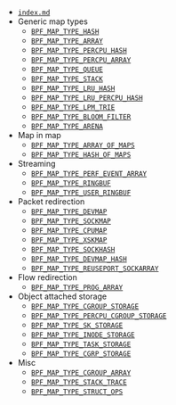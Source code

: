 * [`index.md`](index.md)
* Generic map types
  * [`BPF_MAP_TYPE_HASH`](BPF_MAP_TYPE_HASH.md)
  * [`BPF_MAP_TYPE_ARRAY`](BPF_MAP_TYPE_ARRAY.md)
  * [`BPF_MAP_TYPE_PERCPU_HASH`](BPF_MAP_TYPE_PERCPU_HASH.md)
  * [`BPF_MAP_TYPE_PERCPU_ARRAY`](BPF_MAP_TYPE_PERCPU_ARRAY.md)
  * [`BPF_MAP_TYPE_QUEUE`](BPF_MAP_TYPE_QUEUE.md)
  * [`BPF_MAP_TYPE_STACK`](BPF_MAP_TYPE_STACK.md)
  * [`BPF_MAP_TYPE_LRU_HASH`](BPF_MAP_TYPE_LRU_HASH.md)
  * [`BPF_MAP_TYPE_LRU_PERCPU_HASH`](BPF_MAP_TYPE_LRU_PERCPU_HASH.md)
  * [`BPF_MAP_TYPE_LPM_TRIE`](BPF_MAP_TYPE_LPM_TRIE.md)
  * [`BPF_MAP_TYPE_BLOOM_FILTER`](BPF_MAP_TYPE_BLOOM_FILTER.md)
  * [`BPF_MAP_TYPE_ARENA`](BPF_MAP_TYPE_ARENA.md)
* Map in map
  * [`BPF_MAP_TYPE_ARRAY_OF_MAPS`](BPF_MAP_TYPE_ARRAY_OF_MAPS.md)
  * [`BPF_MAP_TYPE_HASH_OF_MAPS`](BPF_MAP_TYPE_HASH_OF_MAPS.md)
* Streaming
  * [`BPF_MAP_TYPE_PERF_EVENT_ARRAY`](BPF_MAP_TYPE_PERF_EVENT_ARRAY.md)
  * [`BPF_MAP_TYPE_RINGBUF`](BPF_MAP_TYPE_RINGBUF.md)
  * [`BPF_MAP_TYPE_USER_RINGBUF`](BPF_MAP_TYPE_USER_RINGBUF.md)
* Packet redirection
  * [`BPF_MAP_TYPE_DEVMAP`](BPF_MAP_TYPE_DEVMAP.md)
  * [`BPF_MAP_TYPE_SOCKMAP`](BPF_MAP_TYPE_SOCKMAP.md)
  * [`BPF_MAP_TYPE_CPUMAP`](BPF_MAP_TYPE_CPUMAP.md)
  * [`BPF_MAP_TYPE_XSKMAP`](BPF_MAP_TYPE_XSKMAP.md)
  * [`BPF_MAP_TYPE_SOCKHASH`](BPF_MAP_TYPE_SOCKHASH.md)
  * [`BPF_MAP_TYPE_DEVMAP_HASH`](BPF_MAP_TYPE_DEVMAP_HASH.md)
  * [`BPF_MAP_TYPE_REUSEPORT_SOCKARRAY`](BPF_MAP_TYPE_REUSEPORT_SOCKARRAY.md)
* Flow redirection
  * [`BPF_MAP_TYPE_PROG_ARRAY`](BPF_MAP_TYPE_PROG_ARRAY.md)
* Object attached storage
  * [`BPF_MAP_TYPE_CGROUP_STORAGE`](BPF_MAP_TYPE_CGROUP_STORAGE.md)
  * [`BPF_MAP_TYPE_PERCPU_CGROUP_STORAGE`](BPF_MAP_TYPE_PERCPU_CGROUP_STORAGE.md)
  * [`BPF_MAP_TYPE_SK_STORAGE`](BPF_MAP_TYPE_SK_STORAGE.md)
  * [`BPF_MAP_TYPE_INODE_STORAGE`](BPF_MAP_TYPE_INODE_STORAGE.md)
  * [`BPF_MAP_TYPE_TASK_STORAGE`](BPF_MAP_TYPE_TASK_STORAGE.md)
  * [`BPF_MAP_TYPE_CGRP_STORAGE`](BPF_MAP_TYPE_CGRP_STORAGE.md)
* Misc
  * [`BPF_MAP_TYPE_CGROUP_ARRAY`](BPF_MAP_TYPE_CGROUP_ARRAY.md)
  * [`BPF_MAP_TYPE_STACK_TRACE`](BPF_MAP_TYPE_STACK_TRACE.md)
  * [`BPF_MAP_TYPE_STRUCT_OPS`](BPF_MAP_TYPE_STRUCT_OPS.md)
